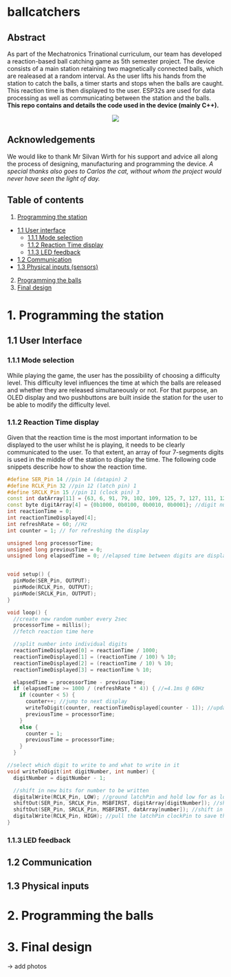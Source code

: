 # ballcatchers

## Abstract

As part of the Mechatronics Trinational curriculum, our team has developed a reaction-based ball catching game as 5th semester project. The device consists of a main station retaining two magnetically connected balls, which are realeased at a random interval. As the user lifts his hands from the station to catch the balls, a timer starts and stops when the balls are caught. This reaction time is then displayed to the user. ESP32s are used for data processing as well as communicating between the station and the balls.  
**This repo contains and details the code used in the device (mainly C++).**

<p align="center">
  <img src="https://github.com/srkdt/ballcatchers/blob/main/media/Intro_Film_lowRes.gif"/>
</p>

## Acknowledgements
We would like to thank Mr Silvan Wirth for his support and advice all along the process of designing, manufacturing and programming the device.
*A special thanks also goes to Carlos the cat, without whom the project would never have seen the light of day.*

## Table of contents

1. [Programming the station](https://github.com/srkdt/ballcatchers#1-Programming-the-station)
  - [1.1 User interface](https://github.com/srkdt/ballcatchers#1-Programming-the-station/#11-Programming-the-interface)
    - [1.1.1 Mode selection](https://github.com/srkdt/ballcatchers#1-Programming-the-station/#111-Mode-selection)
    - [1.1.2 Reaction Time display](https://github.com/srkdt/ballcatchers#1-Programming-the-station/#112-Reaction-Time-display)
    - [1.1.3 LED feedback](https://github.com/srkdt/ballcatchers#1-Programming-the-station/#113-LED-feedback)
  - [1.2 Communication](https://github.com/srkdt/ballcatchers#1-Programming-the-station#12-Communication)
  - [1.3 Physical inputs (sensors)](https://github.com/srkdt/ballcatchers#1-Programming-the-station#13Physical-inputs-(sensors))
2. [Programming the balls](https://github.com/srkdt/ballcatchers#1-Programming-the-station#2-Programming-the-balls)
3. [Final design](https://github.com/srkdt/ballcatchers#1-Programming-the-station#3-Final-design)


# 1. Programming the station
## 1.1 User Interface
### 1.1.1 Mode selection
While playing the game, the user has the possibility of choosing a difficulty level. This difficulty level influences the time at which the balls are released and whether they are released simultaneously or not. For that purpose, an OLED display and two pushbuttons are built inside the station for the user to be able to modify the difficulty level. 

### 1.1.2 Reaction Time display
Given that the reaction time is the most important information to be displayed to the user whilst he is playing, it needs to be clearly communicated to the user. To that extent, an array of four 7-segments digits is used in the middle of the station to display the time. The following code snippets describe how to show the reaction time.

```C++
#define SER_Pin 14 //pin 14 (datapin) 2
#define RCLK_Pin 32 //pin 12 (latch pin) 1
#define SRCLK_Pin 15 //pin 11 (clock pin) 3
const int datArray[11] = {63, 6, 91, 79, 102, 109, 125, 7, 127, 111, 128};//base 10 representations of bits for 0,1,2,3,4,5,6,7,8,9,.
const byte digitArray[4] = {0b1000, 0b0100, 0b0010, 0b0001}; //digit number (first four bits in the bit shifter)
int reactionTime = 0;
int reactionTimeDisplayed[4];
int refreshRate = 60; //Hz
int counter = 1; // for refreshing the display

unsigned long processorTime;
unsigned long previousTime = 0;
unsigned long elapsedTime = 0; //elapsed time between digits are displayed


void setup() {
  pinMode(SER_Pin, OUTPUT);
  pinMode(RCLK_Pin, OUTPUT);
  pinMode(SRCLK_Pin, OUTPUT);
}

void loop() {
  //create new random number every 2sec
  processorTime = millis();
  //fetch reaction time here

  //split number into individual digits
  reactionTimeDisplayed[0] = reactionTime / 1000;
  reactionTimeDisplayed[1] = (reactionTime / 100) % 10;
  reactionTimeDisplayed[2] = (reactionTime / 10) % 10;
  reactionTimeDisplayed[3] = reactionTime % 10;

  elapsedTime = processorTime - previousTime;
  if (elapsedTime >= 1000 / (refreshRate * 4)) { //=4.1ms @ 60Hz
    if (counter < 5) {
      counter++; //jump to next display
      writeToDigit(counter, reactionTimeDisplayed[counter - 1]); //update display
      previousTime = processorTime;
    }
    else {
      counter = 1;
      previousTime = processorTime;
    }
  }

//select which digit to write to and what to write in it
void writeToDigit(int digitNumber, int number) {
  digitNumber = digitNumber - 1;

  //shift in new bits for number to be written
  digitalWrite(RCLK_Pin, LOW); //ground latchPin and hold low for as long as data is transmitted
  shiftOut(SER_Pin, SRCLK_Pin, MSBFIRST, digitArray[digitNumber]); //shift in which digit to write to
  shiftOut(SER_Pin, SRCLK_Pin, MSBFIRST, datArray[number]); //shift in the actual number
  digitalWrite(RCLK_Pin, HIGH); //pull the latchPin clockPin to save the data
}
```

### 1.1.3 LED feedback

## 1.2 Communication

## 1.3 Physical inputs

# 2. Programming the balls

# 3. Final design
-> add photos


